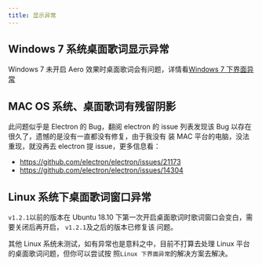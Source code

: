 ```yaml
---
title: 显示异常
---
```


## Windows 7 系统桌面歌词显示异常

Windows 7 未开启 Aero 效果时桌面歌词会有问题，详情看[Windows 7 下界面异常](../screen-abnormal/win7.md#windows-7-下界面异常消失又出现)

## MAC OS 系统、桌面歌词有残留阴影

此问题似乎是 Electron 的 Bug，翻阅 electron 的 issue 列表发现该 Bug 以存在很久了，遗憾的是没有一直都没有修复，由于我没有
装 MAC 平台的电脑，没法重现，就没再去 electron 提 issue，更多信息看：

- <https://github.com/electron/electron/issues/21173>
- <https://github.com/electron/electron/issues/14304>

## Linux 系统下桌面歌词窗口异常

`v1.2.1`以前的版本在 Ubuntu 18.10 下第一次开启桌面歌词时歌词窗口会变白，需要关闭后再开启， `v1.2.1`及之后的版本已修复该
问题。

其他 Linux 系统未测试，如有异常也是意料之中，目前不打算去处理 Linux 平台的桌面歌词问题，但你可以尝试按
照`Linux 下界面异常`的解决方案去解决。

